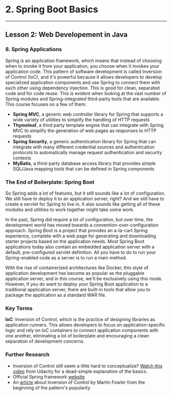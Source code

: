 # 2. Spring Boot Basics 
___

## Lesson 2: Web Developement in Java

### 8. Spring Applications 

Spring is an application framework, which means that instead of choosing when to invoke it from your application, you choose when it invokes your application code. This pattern of software development is called Inversion of Control (IoC), and it's powerful because it allows developers to develop specialized application components and use Spring to connect them with each other using dependency injection. This is good for clean, separated code and for code reuse. This is evident when looking at the vast number of Spring modules and Spring-integrated third-party tools that are available. This course focuses on a few of them:

* **Spring MVC**, a generic web controller library for Spring that supports a wide variety of utilities to simplify the handling of HTTP requests
* **Thymeleaf**, a third party template engine that can integrate with Spring MVC to simplify the generation of web pages as responses to HTTP requests
* **Spring Security**, a generic authentication library for Spring that can integrate with many different credential sources and authentication protocols to automatically manage request authentication and security contexts
* **MyBatis**, a third-party database access library that provides simple SQL/Java mapping tools that can be defined in Spring components


### The End of Boilerplate: Spring Boot
So Spring adds a lot of features, but it still sounds like a lot of configuration. We still have to deploy it to an application server, right? And we still have to create a servlet for Spring to live in. It also sounds like getting all of these modules and utilities to work together might take some work.

In the past, Spring did require a lot of configuration, but over time, the development world has moved towards a convention-over-configuration approach. Spring Boot is a project that provides an a-la-cart Spring experience, complete with a web page for generating and downloading starter projects based on the application needs. Most Spring Boot applications today also contain an embedded application server with a default, pre-configured servlet definition. All you have to do to run your Spring-enabled code as a server is to run a main method.

With the rise of containerized architectures like Docker, this style of application development has become as popular as the pluggable application server, and in this course, we'll be exclusively using this mode. However, if you do want to deploy your Spring Boot application to a traditional application server, there are built-in tools that allow you to package the application as a standard WAR file.

### Key Terms
**IoC**: Inversion of Control, which is the practice of designing libraries as application runners. This allows developers to focus on application-specific logic and rely on IoC containers to connect application components with one another, eliminating a lot of boilerplate and encouraging a clean separation of development concerns.

### Further Research
* Inversion of Control still seem a little hard to conceptualize? [Watch this video](https://www.youtube.com/watch?v=vFzP2SaMyA0) from Udacity for a dead-simple explanation of the basics.
* Official Spring framework [website](https://spring.io/)
* An [article](https://www.martinfowler.com/articles/injection.html) about Inversion of Control by Martin Fowler from the beginning of the pattern's popularity
